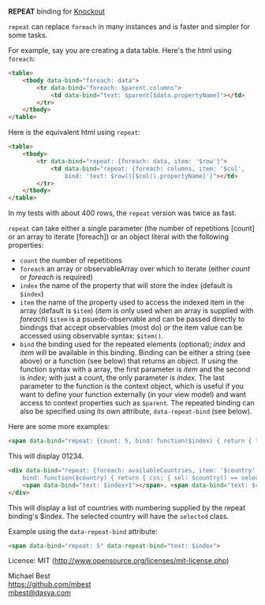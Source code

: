 **REPEAT** binding for [Knockout](http://knockoutjs.com/)

`repeat` can replace `foreach` in many instances and is faster and simpler for some tasks.

For example, say you are creating a data table. Here's the html using `foreach`:

```html
<table>
    <tbody data-bind="foreach: data">
        <tr data-bind="foreach: $parent.columns">
            <td data-bind="text: $parent[$data.propertyName]"></td>
        </tr>
    </tbody>
</table>
```
Here is the equivalent html using `repeat`:

```html
<table>
    <tbody>
        <tr data-bind="repeat: {foreach: data, item: '$row'}">
            <td data-bind="repeat: {foreach: columns, item: '$col',
                bind: 'text: $row()[$col().propertyName]'}"></td>
        </tr>
    </tbody>
</table>
```
In my tests with about 400 rows, the `repeat` version was twice as fast.

`repeat` can take either a single parameter (the number of repetitions [count] or an array to iterate [foreach])
or an object literal with the following properties:

* `count` the number of repetitions
* `foreach` an array or observableArray over which to iterate
   (either *count* or *foreach* is required)
* `index` the name of the property that will store the index (default is `$index`)
* `item` the name of the property used to access the indexed item in the array (default is `$item`)
   (*item* is only used when an array is supplied with *foreach*) `$item` is a psuedo-observable and
   can be passed directly to bindings that accept observables (most do) or the item value can be
   accessed using observable syntax: `$item()`.
* `bind` the binding used for the repeated elements (optional); *index* and *item* will be available
   in this binding. Binding can be either a string (see above) or a function (see below) that returns
   an object. If using the function syntax with a array, the first parameter is *item* and the second
   is *index*; with just a count, the only parameter is *index*. The last parameter to the function is
   the context object, which is useful if you want to define your function externally (in your view
   model) and want access to context properties such as `$parent`. The repeated binding can also be
   specified using its own attribute, `data-repeat-bind` (see below).

Here are some more examples:

```html
<span data-bind="repeat: {count: 5, bind: function($index) { return { text: $index } } }">
```

This will display 01234.

```html
<div data-bind="repeat: {foreach: availableCountries, item: '$country',
    bind: function($country) { return { css: { sel: $country() == selectedCountry() } } } }">
    <span data-bind="text: $index+1"></span>. <span data-bind="text: $country"></span>
</div>
```

This will display a list of countries with numbering supplied by the repeat binding's $index. The selected
country will have the `selected` class.

Example using the `data-repeat-bind` attribute:

```html
<span data-bind="repeat: 5" data-repeat-bind="text: $index">
```

License: MIT (http://www.opensource.org/licenses/mit-license.php)

Michael Best<br>
https://github.com/mbest<br>
mbest@dasya.com
